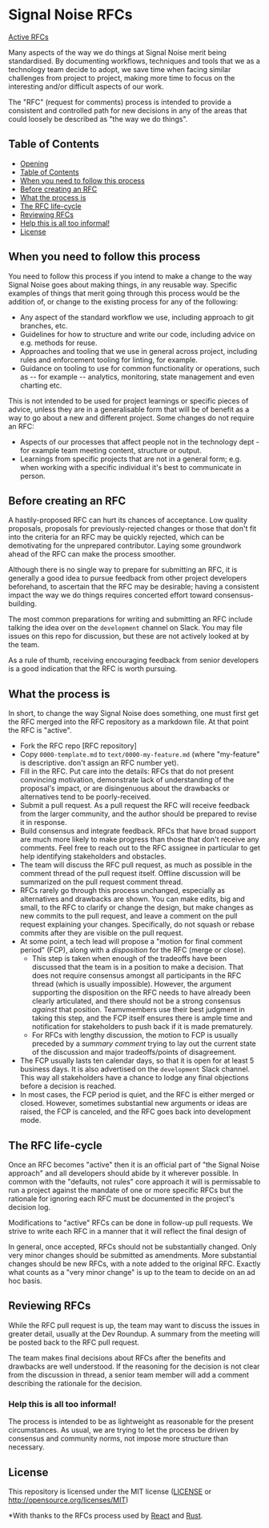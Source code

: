 # Signal Noise RFCs

[Signal Noise RFCs]: #sn-rfcs
[Active RFCs](https://github.io/signal-noise/rfcs)

Many aspects of the way we do things at Signal Noise merit being 
standardised. By documenting workflows, techniques and tools that we as a 
technology team decide to adopt, we save time when facing similar
challenges from project to project, making more time to focus on the 
interesting and/or difficult aspects of our work.

The "RFC" (request for comments) process is intended to provide a consistent
and controlled path for new decisions in any of the areas that could loosely
be described as "the way we do things".


## Table of Contents
[Table of Contents]: #table-of-contents

  - [Opening](sn-rfcs)
  - [Table of Contents]
  - [When you need to follow this process]
  - [Before creating an RFC]
  - [What the process is]
  - [The RFC life-cycle]
  - [Reviewing RFCs]
  - [Help this is all too informal!]
  - [License]


## When you need to follow this process
[When you need to follow this process]: #when-you-need-to-follow-this-process

You need to follow this process if you intend to make a change to the way 
Signal Noise goes about making things, in any reusable way. Specific examples 
of things that merit going through this process would be the addition of, or 
change to the existing process for any of the following:

  - Any aspect of the standard workflow we use, including approach to git 
    branches, etc.
  - Guidelines for how to structure and write our code, including advice on
    e.g. methods for reuse.
  - Approaches and tooling that we use in general across project, including 
    rules and enforcement tooling for linting, for example.
  - Guidance on tooling to use for common functionality or operations, such as
    -- for example -- analytics, monitoring, state management and even charting
    etc.

This is not intended to be used for project learnings or specific pieces of 
advice, unless they are in a generalisable form that will be of benefit as a way 
to go about a new and different project. Some changes do not require an RFC:

  - Aspects of our processes that affect people not in the technology dept -
    for example team meeting content, structure or output.
  - Learnings from specific projects that are not in a general form; e.g. when
    working with a specific individual it's best to communicate in person.

## Before creating an RFC
[Before creating an RFC]: #before-creating-an-rfc

A hastily-proposed RFC can hurt its chances of acceptance. Low quality
proposals, proposals for previously-rejected changes or those that don't fit into
the criteria for an RFC may be quickly rejected, which can be demotivating
for the unprepared contributor. Laying some groundwork ahead of the RFC can
make the process smoother.

Although there is no single way to prepare for submitting an RFC, it is
generally a good idea to pursue feedback from other project developers
beforehand, to ascertain that the RFC may be desirable; having a consistent
impact the way we do things requires concerted effort toward consensus-building.

The most common preparations for writing and submitting an RFC include talking
the idea over on the `development` channel on Slack. You may file issues on this 
repo for discussion, but these are not actively looked at by the team.

As a rule of thumb, receiving encouraging feedback from senior developers is a 
good indication that the RFC is worth pursuing.


## What the process is
[What the process is]: #what-the-process-is

In short, to change the way Signal Noise does something, one must first get the 
RFC merged into the RFC repository as a markdown file. At that point the RFC is
"active".

  - Fork the RFC repo [RFC repository]
  - Copy `0000-template.md` to `text/0000-my-feature.md` (where "my-feature" is
    descriptive. don't assign an RFC number yet).
  - Fill in the RFC. Put care into the details: RFCs that do not present
    convincing motivation, demonstrate lack of understanding of the proposal's
    impact, or are disingenuous about the drawbacks or alternatives tend to
    be poorly-received.
  - Submit a pull request. As a pull request the RFC will receive feedback from 
    the larger community, and the author should be prepared to revise it in 
    response.
  - Build consensus and integrate feedback. RFCs that have broad support are
    much more likely to make progress than those that don't receive any
    comments. Feel free to reach out to the RFC assignee in particular to get
    help identifying stakeholders and obstacles.
  - The team will discuss the RFC pull request, as much as possible in the
    comment thread of the pull request itself. Offline discussion will be
    summarized on the pull request comment thread.
  - RFCs rarely go through this process unchanged, especially as alternatives
    and drawbacks are shown. You can make edits, big and small, to the RFC to
    clarify or change the design, but make changes as new commits to the pull
    request, and leave a comment on the pull request explaining your changes.
    Specifically, do not squash or rebase commits after they are visible on the
    pull request.
  - At some point, a tech lead will propose a "motion for final comment period" 
    (FCP), along with a *disposition* for the RFC (merge or close).  
    - This step is taken when enough of the tradeoffs have been discussed that
      the team is in a position to make a decision. That does not require
      consensus amongst all participants in the RFC thread (which is usually
      impossible). However, the argument supporting the disposition on the RFC
      needs to have already been clearly articulated, and there should not be a
      strong consensus *against* that position. Teamvmembers use their best 
      judgment in taking this step, and the FCP itself ensures there is ample 
      time and notification for stakeholders to push back if it is made prematurely.
    - For RFCs with lengthy discussion, the motion to FCP is usually preceded by
      a *summary comment* trying to lay out the current state of the discussion
      and major tradeoffs/points of disagreement.
  - The FCP usually lasts ten calendar days, so that it is open for at least 5 
    business days. It is also advertised on the `development` Slack channel. 
    This way all stakeholders have a chance to lodge any final objections before 
    a decision is reached.
  - In most cases, the FCP period is quiet, and the RFC is either merged or
    closed. However, sometimes substantial new arguments or ideas are raised,
    the FCP is canceled, and the RFC goes back into development mode.

## The RFC life-cycle
[The RFC life-cycle]: #the-rfc-life-cycle

Once an RFC becomes "active" then it is an official part of "the Signal Noise
approach" and all developers should abide by it wherever possible. In common
with the "defaults, not rules" core approach it will is permissable to run a
project against the mandate of one or more specific RFCs but the rationale 
for ignoring each RFC must be documented in the project's decision log.

Modifications to "active" RFCs can be done in follow-up pull requests. We
strive to write each RFC in a manner that it will reflect the final design of

In general, once accepted, RFCs should not be substantially changed. Only very
minor changes should be submitted as amendments. More substantial changes
should be new RFCs, with a note added to the original RFC. Exactly what counts
as a "very minor change" is up to the team to decide on an ad hoc basis.


## Reviewing RFCs
[Reviewing RFCs]: #reviewing-rfcs

While the RFC pull request is up, the team may want to discuss the issues in 
greater detail, usually at the Dev Roundup. A summary from the meeting will 
be posted back to the RFC pull request.

The team makes final decisions about RFCs after the benefits and drawbacks
are well understood. If the reasoning for the decision is not clear from the 
discussion in thread, a senior team member will add a comment describing the
rationale for the decision.


### Help this is all too informal!
[Help this is all too informal!]: #help-this-is-all-too-informal

The process is intended to be as lightweight as reasonable for the present
circumstances. As usual, we are trying to let the process be driven by
consensus and community norms, not impose more structure than necessary.


## License
[License]: #license

This repository is licensed under the MIT license ([LICENSE](LICENSE) or http://opensource.org/licenses/MIT)

*With thanks to the RFCs process used by [React](https://github.com/reactjs/rfcs) and [Rust](https://github.com/rust-lang/rfcs).
